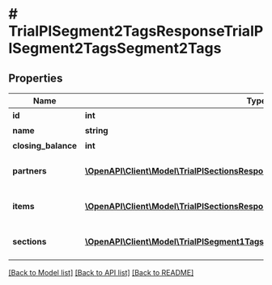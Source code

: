 # # TrialPlSegment2TagsResponseTrialPlSegment2TagsSegment2Tags

## Properties

Name | Type | Description | Notes
------------ | ------------- | ------------- | -------------
**id** | **int** | セグメント2タグID |
**name** | **string** | セグメント2タグ名 | [optional]
**closing_balance** | **int** | 期末残高 | [optional]
**partners** | [**\OpenAPI\Client\Model\TrialPlSectionsResponseTrialPlSectionsPartners[]**](TrialPlSectionsResponseTrialPlSectionsPartners.md) | breakdown_display_type:partner, account_item_display_type:account_item指定時のみ含まれる | [optional]
**items** | [**\OpenAPI\Client\Model\TrialPlSectionsResponseTrialPlSectionsItems[]**](TrialPlSectionsResponseTrialPlSectionsItems.md) | breakdown_display_type:item, account_item_display_type:account_item指定時のみ含まれる | [optional]
**sections** | [**\OpenAPI\Client\Model\TrialPlSegment1TagsResponseTrialPlSegment1TagsSections[]**](TrialPlSegment1TagsResponseTrialPlSegment1TagsSections.md) | breakdown_display_type:section, account_item_display_type:account_item指定時のみ含まれる | [optional]

[[Back to Model list]](../../README.md#models) [[Back to API list]](../../README.md#endpoints) [[Back to README]](../../README.md)
